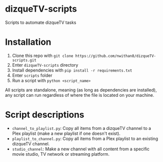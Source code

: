# dizqueTV-scripts
Scripts to automate dizqueTV tasks

# Installation
1. Clone this repo with ``git clone https://github.com/nwithan8/dizqueTV-scripts.git``
2. Enter ``dizqueTV-scripts`` directory
3. Install dependencies with ``pip install -r requirements.txt``
4. Enter ``scripts`` folder
5. Run a script with ``python <script_name>``

All scripts are standalone, meaning (as long as dependencies are installed), any script can run regardless of where the file is located on your machine.


# Script descriptions
- ``channel_to_playlist.py``: Copy all items from a dizqueTV channel to a Plex playlist (make a new playlist if one doesn't exist).
- ``playlist_to_channel.py``: Copy all items from a Plex playlist to an existing dizqueTV channel.
- ``studio_channel``: Make a new channel with all content from a specific movie studio, TV network or streaming platform.